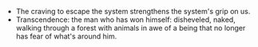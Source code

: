 - The craving to escape the system strengthens the system's grip on us.
- Transcendence: the man who has won himself: disheveled, naked, walking through a forest with animals in awe of a being that no longer has fear of what's around him.
